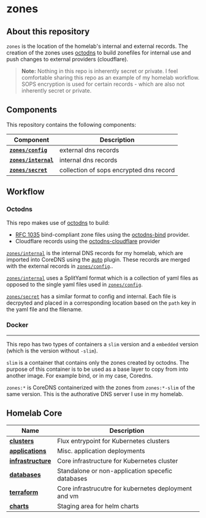 # zones

## About this repository

`zones` is the location of the homelab's internal and external records. The creation of the zones uses
[octodns](https://github.com/octodns/octodns) to build zonefiles for internal use and push changes to
external providers (cloudflare).

> **Note:** Nothing in this repo is inherently secret or private. I feel comfortable sharing this repo as an example of my homelab workflow. SOPS encryption is used for certain records - which are also not inherently secret or private.

## Components

This repository contains the following components:

| **Component**        | **Description**                         |
| -------------------- | --------------------------------------- |
| **[`zones/config`](./zones/config)**   | external dns records                    |
| **[`zones/internal`](./zones/internal)** | internal dns records                    |
| **[`zones/secret`](./zones/secret)**   | collection of sops encrypted dns record |

## Workflow

### Octodns

This repo makes use of [octodns](https://github.com/octodns/octodns) to build:

- [RFC 1035](https://datatracker.ietf.org/doc/html/rfc1035) bind-compliant zone files using the [octodns-bind]() provider.
- Cloudflare records using the [octodns-cloudflare]() provider

[`zones/internal`](./zones/internal) is the internal DNS records for my homelab, which are imported into CoreDNS using the [auto]() plugin. These records are merged with the external records in [`zones/config`](./zones/config)..

[`zones/internal`](./zones/internal) uses a SplitYaml format which is a collection of yaml files as opposed to the single yaml files used in [`zones/config`](./zones/config).

[`zones/secret`](./zones/secret) has a similar format to config and internal. Each file is decrpyted and placed in a corresponding location based on the `path` key in the yaml file and the filename.

### Docker
---
This repo has two types of containers a `slim` version and a `embedded` version (which is the version without `-slim`).

`slim` is a container that contains only the zones created by octodns. The purpose of this container is to be used as a base layer to copy from into another image. For example bind, or in my case, Coredns.

`zones:*` is CoreDNS containerized with the zones from `zones:*-slim` of the same version. This is the authorative DNS server I use in my homelab.

## Homelab Core

| **Name**                                                                                 | **Description**                                      |
| ---------------------------------------------------------------------------------------- | ---------------------------------------------------- |
| [**clusters**](https://github.com/ministryofjustice/cloud-platform)                      | Flux entrypoint for Kubernetes clusters              |
| [**applications**](https://github.com/ministryofjustice/cloud-platform-environments)     | Misc. application deployments                        |
| [**infrastructure**](https://github.com/ministryofjustice/cloud-platform-infrastructure) | Core infrastructure for Kubernetes cluster           |
| [**databases**](https://github.com/ministryofjustice/cloud-platform-infrastructure)      | Standalone or non-application specefic databases     |
| [**terraform**](https://github.com/ministryofjustice/cloud-platform-user-guide)          | Core infrastrucutre for kubernetes deployment and vm |
| [**charts**](https://github.com/ministryofjustice/cloud-platform-user-guide)             | Staging area for helm charts                         |
